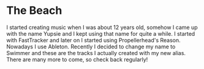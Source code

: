 # The Beach

I started creating music when I was about 12 years old, somehow I came up with the name Yupsie and I kept using that
name for quite a while. I started with FastTracker and later on I started using Propellerhead\'s Reason. Nowadays I use
Ableton. Recently I decided to change my name to Swimmer and these are the tracks I actually created with my new alias.
There are many more to come, so check back regularly!
